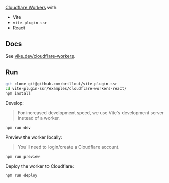 [Cloudflare Workers](https://workers.cloudflare.com/) with:
 - Vite
 - `vite-plugin-ssr`
 - React


## Docs

See [vike.dev/cloudflare-workers](https://vike.dev/cloudflare-workers).


## Run

```bash
git clone git@github.com:brillout/vite-plugin-ssr
cd vite-plugin-ssr/examples/cloudflare-workers-react/
npm install
```

Develop:

> For increased development speed, we use Vite's development server instead of a worker.

```bash
npm run dev
```

Preview the worker locally:

> You'll need to login/create a Cloudflare account.

```bash
npm run preview
```

Deploy the worker to Cloudflare:
```bash
npm run deploy
```

